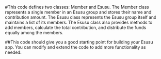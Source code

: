 
#This code defines two classes: Member and Esusu. The Member class represents a single member in an Esusu group and stores their name and contribution amount. The Esusu class represents the Esusu group itself and maintains a list of its members. The Esusu class also provides methods to add members, calculate the total contribution, and distribute the funds equally among the members.

##This code should give you a good starting point for building your Esusu app. You can modify and extend the code to add more functionality as needed.
